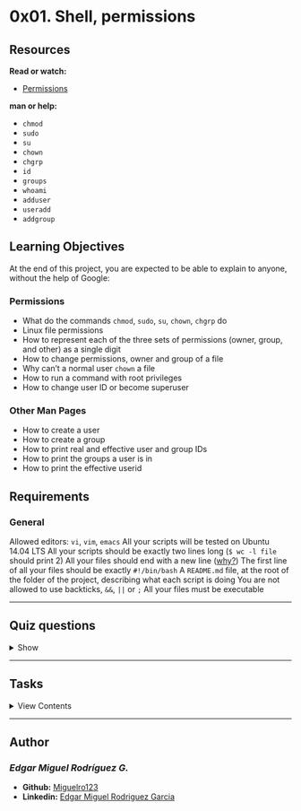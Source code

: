 # 0x01. Shell, permissions

## Resources

**Read or watch:**

- [Permissions](http://linuxcommand.org/lc3_lts0090.php)

**man or help:**

- `chmod`
- `sudo`
- `su`
- `chown`
- `chgrp`
- `id`
- `groups`
- `whoami`
- `adduser`
- `useradd`
- `addgroup`

## Learning Objectives

At the end of this project, you are expected to be able to explain to anyone, without the help of Google:

### Permissions

- What do the commands `chmod`, `sudo`, `su`, `chown`, `chgrp` do
- Linux file permissions
- How to represent each of the three sets of permissions (owner, group, and other) as a single digit
- How to change permissions, owner and group of a file
- Why can’t a normal user `chown` a file
- How to run a command with root privileges
- How to change user ID or become superuser

### Other Man Pages

- How to create a user
- How to create a group
- How to print real and effective user and group IDs
- How to print the groups a user is in
- How to print the effective userid

## Requirements

### General

Allowed editors: `vi`, `vim`, `emacs`
All your scripts will be tested on Ubuntu 14.04 LTS
All your scripts should be exactly two lines long (`$ wc -l file` should print 2)
All your files should end with a new line ([why?](https://unix.stackexchange.com/questions/18743/whats-the-point-in-adding-a-new-line-to-the-end-of-a-file/18789))
The first line of all your files should be exactly `#!/bin/bash`
A `README.md` file, at the root of the folder of the project, describing what each script is doing
You are not allowed to use backticks, `&&`, `||` or `;`
All your files must be executable

---

## Quiz questions

<details>
<summary>Show</summary>
  
### Question #0

Which command should I use for changing a file permission?

- [ ] su
- [x] chmod
- [ ] chown
- [ ] chgrp

### Question #1

Which command should I use for changing a file owner?

- [ ] su
- [ ] chmod
- [x] chown
- [ ] chgrp

### Question #2

What is the permission value for a file without any restriction?

- [ ] 600
- [ ] 644
- [x] 777

### Question #3

What is the permission value for a file read only for the group owner?

- [x] 040
- [ ] 050
- [ ] 060
- [ ] 070

### Question #4

What is the numerical value for the `rwx------` permission?

- [ ] 600
- [ ] 621
- [ ] 704
- [x] 700

### Question #5

What is the numerical value for the `r-xr--r--` permission?

- [ ] 522
- [x] 544
- [ ] 644
- [ ] 411

### Question #6

What is the numerical value for the `----w---x` permission?

- [ ] 123
- [ ] 121
- [ ] 221
- [x] 021

</details>

---

## Tasks

<details>
<summary>View Contents</summary>

### [0. My name is Betty](./0-iam_betty)

Create a script that changes your user ID to `betty`.

- You should use exactly 8 characters for your command (+1 character for the new line)
- You can assume that the user `betty` will exist when we will run your script

```
julien@ubuntu:/tmp/h$ tail -1 0-iam_betty | wc -c
9
julien@ubuntu:/tmp/h$
```

**Repo:**

* GitHub repository: `holberton-system_engineering-devops`
* Directory: `0x01-shell_permissions`
* File: `0-iam_betty`

### [1. Who am I](./1-who_am_i)

Write a script that prints the effective userid of the current user.

```
julien@ubuntu:/tmp/h$ ./1-who_am_i
julien
julien@ubuntu:/tmp/h$ 
```

**Repo:**

* GitHub repository: `holberton-system_engineering-devops`
* Directory: `0x01-shell_permissions`
* File: `1-who_am_i`

### [2. Groups](./2-groups)

Write a script that prints all the groups the current user is part of.

```
julien@ubuntu:/tmp/h$ ./2-groups
julien adm cdrom sudo dip plugdev lpadmin sambashare
julien@ubuntu:/tmp/h$ 
```

Note: depending on the user, you will get a different output.

**Repo:**

* GitHub repository: `holberton-system_engineering-devops`
* Directory: `0x01-shell_permissions`
* File: `2-groups`

### [3. New owner](./3-new_owner)

Write a script that changes the owner of the file `hello` to the user `betty`.

```
julien@ubuntu:/tmp/h$ ls -l
total 4
-rwxrw-r-- 1 julien julien 30 Sep 20 14:23 3-new_owner
-rw-rw-r-- 1 julien julien  0 Sep 20 14:18 hello
julien@ubuntu:/tmp/h$ sudo ./3-new_owner 
julien@ubuntu:/tmp/h$ ls -l
total 4
-rwxrw-r-- 1 julien julien 30 Sep 20 14:23 3-new_owner
-rw-rw-r-- 1 betty  julien  0 Sep 20 14:18 hello
julien@ubuntu:/tmp/h$
```

**Repo:**

* GitHub repository: `holberton-system_engineering-devops`
* Directory: `0x01-shell_permissions`
* File: `3-new_owner`

### [4. Empty!](./4-empty)

Write a script that creates an empty file called `hello`.

**Repo:**

* GitHub repository: `holberton-system_engineering-devops`
* Directory: `0x01-shell_permissions`
* File: `4-empty`

### [5. Execute](./5-execute)

Write a script that adds execute permission to the owner of the file `hello`.

- The file `hello` will be in the working directory

```
julien@ubuntu:/tmp/h$ ls -l
total 8
-rwxrw-r-- 1 julien julien 28 Sep 20 14:26 5-execute
-rw-rw-r-- 1 julien julien 23 Sep 20 14:25 hello
julien@ubuntu:/tmp/h$ ./hello
bash: ./hello: Permission denied
julien@ubuntu:/tmp/h$ ./5-execute 
julien@ubuntu:/tmp/h$ ls -l
total 8
-rwxrw-r-- 1 julien julien 28 Sep 20 14:26 5-execute
-rwxrw-r-- 1 julien julien 23 Sep 20 14:25 hello
julien@ubuntu:/tmp/h$ 
```

**Repo:**

* GitHub repository: `holberton-system_engineering-devops`
* Directory: `0x01-shell_permissions`
* File: `5-execute`

### [6. Multiple permissions](./6-multiple_permissions)

Write a script that adds execute permission to the owner and the group owner, and read permission to other users, to the file `hello`.

- The file `hello` will be in the working directory

```
julien@ubuntu:/tmp/h$ ls -l
total 8
-rwxrw-r-- 1 julien julien 36 Sep 20 14:31 6-multiple_permissions
-r--r----- 1 julien julien 23 Sep 20 14:25 hello
julien@ubuntu:/tmp/h$ ./6-multiple_permissions 
julien@ubuntu:/tmp/h$ ls -l
total 8
-rwxrw-r-- 1 julien julien 36 Sep 20 14:31 6-multiple_permissions
-r-xr-xr-- 1 julien julien 23 Sep 20 14:25 hello
julien@ubuntu:/tmp/h$ 
```

**Repo:**

* GitHub repository: `holberton-system_engineering-devops`
* Directory: `0x01-shell_permissions`
* File: `6-multiple_permissions`

### [7. Everybody!](./7-everybody)

Write a script that adds execution permission to the owner, the group owner and the other users, to the file `hello`

- The file `hello` will be in the working directory
- You are not allowed to use commas for this script

```
julien@ubuntu:/tmp/h$ ls -l
total 8
-rwxrw-r-- 1 julien julien 28 Sep 20 14:35 7-everybody
-rw-r----- 1 julien julien 23 Sep 20 14:25 hello
julien@ubuntu:/tmp/h$ ./7-everybody 
julien@ubuntu:/tmp/h$ ls -l
total 8
-rwxrw-r-- 1 julien julien 28 Sep 20 14:35 7-everybody
-rwxr-x--x 1 julien julien 23 Sep 20 14:25 hello
julien@ubuntu:/tmp/h$ 
```

**Repo:**

* GitHub repository: `holberton-system_engineering-devops`
* Directory: `0x01-shell_permissions`
* File: `7-everybody`

### [8. James Bond](./8-James_Bond)

Write a script that sets the permission to the file `hello` as follows:

- Owner: no permission at all
- Group: no permission at all
- Other users: all the permissions

The file `hello` will be in the working directory You are not allowed to use commas for this script

```
julien@ubuntu:/tmp/h$ ls -l
total 8
-rwxrw-r-- 1 julien julien 28 Sep 20 14:40 8-James_Bond
-rwxr-x--x 1 julien julien 23 Sep 20 14:25 hello
julien@ubuntu:/tmp/h$ ./8-James_Bond 
julien@ubuntu:/tmp/h$ ls -l
total 8
-rwxrw-r-- 1 julien julien 28 Sep 20 14:40 8-James_Bond
-------rwx 1 julien julien 23 Sep 20 14:25 hello
julien@ubuntu:/tmp/h$ 
```

**Repo:**

* GitHub repository: `holberton-system_engineering-devops`
* Directory: `0x01-shell_permissions`
* File: `8-James_Bond`

### [9. John Doe](./9-John_Doe)

Write a script that sets the mode of the file `hello` to this:

```
-rwxr-x-wx 1 julien julien 23 Sep 20 14:25 hello
```

- The file `hello` will be in the working directory
- You are not allowed to use commas for this script

**Repo:**

* GitHub repository: `holberton-system_engineering-devops`
* Directory: `0x01-shell_permissions`
* File: `9-John_Doe`

### [10. Look in the mirror](./10-mirror_permissions)

Write a script that sets the mode of the file `hello` the same as `olleh`’s mode.

- The file `hello` will be in the working directory
- The file `olleh` will be in the working directory

```
julien@ubuntu:/tmp/h$ ls -l
total 8
-rwxrw-r-- 1 julien julien 42 Sep 20 14:45 10-mirror_permissions
-rwxr-x-wx 1 julien julien 23 Sep 20 14:25 hello
-rw-rw-r-- 1 julien julien  0 Sep 20 14:43 olleh
julien@ubuntu:/tmp/h$ ./10-mirror_permissions 
julien@ubuntu:/tmp/h$ ls -l
total 8
-rwxrw-r-- 1 julien julien 42 Sep 20 14:45 10-mirror_permissions
-rw-rw-r-- 1 julien julien 23 Sep 20 14:25 hello
-rw-rw-r-- 1 julien julien  0 Sep 20 14:43 olleh
julien@ubuntu:/tmp/h$ 
```

Note: the mode of `olleh` will not always be 664. Make sure your script works for any mode.

**Repo:**

* GitHub repository: `holberton-system_engineering-devops`
* Directory: `0x01-shell_permissions`
* File: `10-mirror_permissions`

### [11. Directories](./11-directories_permissions)

Create a script that adds execute permission to all subdirectories of the current directory for the owner, the group owner and all other users. Regular files should not be changed.

```
julien@ubuntu:/tmp/h$ ls -l
total 20
-rwxrwxr-x 1 julien julien   24 Sep 20 14:53 11-directories_permissions
drwx------ 2 julien julien 4096 Sep 20 14:49 dir0
drwx------ 2 julien julien 4096 Sep 20 14:49 dir1
drwx------ 2 julien julien 4096 Sep 20 14:49 dir2
-rw-rw-r-- 1 julien julien   23 Sep 20 14:25 hello
julien@ubuntu:/tmp/h$ ./11-directories_permissions 
julien@ubuntu:/tmp/h$ ls -l
total 20
-rwxrwxr-x 1 julien julien   24 Sep 20 14:53 11-directories_permissions
drwx--x--x 2 julien julien 4096 Sep 20 14:49 dir0
drwx--x--x 2 julien julien 4096 Sep 20 14:49 dir1
drwx--x--x 2 julien julien 4096 Sep 20 14:49 dir2
-rw-rw-r-- 1 julien julien   23 Sep 20 14:25 hello
julien@ubuntu:/tmp/h$ 
```

**Repo:**

* GitHub repository: `holberton-system_engineering-devops`
* Directory: `0x01-shell_permissions`
* File: `11-directories_permissions`

### [12. More directories](./12-directory_permissions)

Create a script that creates a directory called `dir_holberton` with permissions 751 in the working directory.

```
julien@ubuntu:/tmp/h$ ls -l
total 20
-rwxrwxr-x 1 julien julien   39 Sep 20 14:59 12-directory_permissions
drwx--x--x 2 julien julien 4096 Sep 20 14:49 dir0
drwx--x--x 2 julien julien 4096 Sep 20 14:49 dir1
drwx--x--x 2 julien julien 4096 Sep 20 14:49 dir2
-rw-rw-r-- 1 julien julien   23 Sep 20 14:25 hello
julien@ubuntu:/tmp/h$ ./12-directory_permission s
julien@ubuntu:/tmp/h$ ls -l
total 24
-rwxrwxr-x 1 julien julien   39 Sep 20 14:59 12-directory_permissions
drwx--x--x 2 julien julien 4096 Sep 20 14:49 dir0
drwx--x--x 2 julien julien 4096 Sep 20 14:49 dir1
drwx--x--x 2 julien julien 4096 Sep 20 14:49 dir2
drwxr-x--x 2 julien julien 4096 Sep 20 14:59 dir_holberton
-rw-rw-r-- 1 julien julien   23 Sep 20 14:25 hello
julien@ubuntu:/tmp/h$ 
```

**Repo:**

* GitHub repository: `holberton-system_engineering-devops`
* Directory: `0x01-shell_permissions`
* File: `12-directory_permissions`

### [13. Change group](./13-change_group)

Write a script that changes the group owner to `holberton` for the file `hello`

- The file `hello` will be in the working directory

```
julien@ubuntu:/tmp/h$ ls -l
total 24
-rwxrwxr-x 1 julien julien   34 Sep 20 15:03 13-change_group
drwx--x--x 2 julien julien 4096 Sep 20 14:49 dir0
drwx--x--x 2 julien julien 4096 Sep 20 14:49 dir1
drwx--x--x 2 julien julien 4096 Sep 20 14:49 dir2
drwxr-x--x 2 julien julien 4096 Sep 20 14:59 dir_holberton
-rw-rw-r-- 1 julien julien   23 Sep 20 14:25 hello
julien@ubuntu:/tmp/h$ sudo ./13-change_group 
julien@ubuntu:/tmp/h$ ls -l
total 24
-rwxrwxr-x 1 julien julien      34 Sep 20 15:03 13-change_group
drwx--x--x 2 julien julien    4096 Sep 20 14:49 dir0
drwx--x--x 2 julien julien    4096 Sep 20 14:49 dir1
drwx--x--x 2 julien julien    4096 Sep 20 14:49 dir2
drwxr-x--x 2 julien julien    4096 Sep 20 14:59 dir_holberton
-rw-rw-r-- 1 julien holberton   23 Sep 20 14:25 hello
julien@ubuntu:/tmp/h$ 
```

**Repo:**

* GitHub repository: `holberton-system_engineering-devops`
* Directory: `0x01-shell_permissions`
* File: `13-change_group`

### [14. Owner and group](./14-change_owner_and_group)

Write a script that changes the owner to `betty` and the group owner to `holberton` for all the files and directories in the working directory.

```
julien@ubuntu:/tmp/h$ ls -l
total 24
-rwxrwxr-x 1 julien julien   36 Sep 20 15:06 14-change_owner_and_group
drwx--x--x 2 julien julien 4096 Sep 20 14:49 dir0
drwx--x--x 2 julien julien 4096 Sep 20 14:49 dir1
drwx--x--x 2 julien julien 4096 Sep 20 14:49 dir2
drwxr-x--x 2 julien julien 4096 Sep 20 14:59 dir_holberton
-rw-rw-r-- 1 julien julien   23 Sep 20 14:25 hello
julien@ubuntu:/tmp/h$ sudo ./14-change_owner_and_group 
julien@ubuntu:/tmp/h$ ls -l
total 24
-rwxrwxr-x 1 betty holberton   36 Sep 20 15:06 14-change_owner_and_group
drwx--x--x 2 betty holberton 4096 Sep 20 14:49 dir0
drwx--x--x 2 betty holberton 4096 Sep 20 14:49 dir1
drwx--x--x 2 betty holberton 4096 Sep 20 14:49 dir2
drwxr-x--x 2 betty holberton 4096 Sep 20 14:59 dir_holberton
-rw-rw-r-- 1 betty holberton   23 Sep 20 14:25 hello
julien@ubuntu:/tmp/h$ 
```

**Repo:**

* GitHub repository: `holberton-system_engineering-devops`
* Directory: `0x01-shell_permissions`
* File: `14-change_owner_and_group`

### [15. Symbolic links](./15-symbolic_link_permissions)

Write a script that changes the owner and the group owner of the file `_hello` to `betty` and `holberton` respectively.

- The file `_hello` is in the working directory
- The file `_hello` is a symbolic link

```
julien@ubuntu:/tmp/h$ ls -l
total 24
-rwxrwxr-x 1 julien julien   44 Sep 20 15:12 15-symbolic_link_permissions
-rw-rw-r-- 1 julien julien   23 Sep 20 14:25 hello
lrwxrwxrwx 1 julien julien    5 Sep 20 15:10 _hello -> hello
julien@ubuntu:/tmp/h$ sudo ./15-symbolic_link_permissions 
julien@ubuntu:/tmp/h$ ls -l
total 24
-rwxrwxr-x 1 julien julien      44 Sep 20 15:12 15-symbolic_link_permissions
-rw-rw-r-- 1 julien julien      23 Sep 20 14:25 hello
lrwxrwxrwx 1 betty  holberton    5 Sep 20 15:10 _hello -> hello
julien@ubuntu:/tmp/h$ 
```

**Repo:**

* GitHub repository: `holberton-system_engineering-devops`
* Directory: `0x01-shell_permissions`
* File: `15-symbolic_link_permissions`

### [16. If only](./16-if_only)

Write a script that changes the owner of the file `hello` to `betty` only if it is owned by the user `guillaume`.

- The file `hello` will be in the working directory

```
julien@ubuntu:/tmp/h$ ls -l
total 24
-rwxrwxr-x 1 julien    julien      47 Sep 20 15:18 16-if_only
-rw-rw-r-- 1 guillaume julien      23 Sep 20 14:25 hello
julien@ubuntu:/tmp/h$ sudo ./16-if_only 
julien@ubuntu:/tmp/h$ ls -l
total 24
-rwxrwxr-x 1 julien julien      47 Sep 20 15:18 16-if_only
-rw-rw-r-- 1 betty  julien      23 Sep 20 14:25 hello
julien@ubuntu:/tmp/h$ 
```

**Repo:**

* GitHub repository: `holberton-system_engineering-devops`
* Directory: `0x01-shell_permissions`
* File: `16-if_only`

### [17. Star Wars #advanced](./100-Star_Wars)

Write a script that will play the StarWars IV episode in the terminal.

**Repo:**

* GitHub repository: `holberton-system_engineering-devops`
* Directory: `0x01-shell_permissions`
* File: `100-Star_Wars`

### [18. RTFM #advanced](./101-man_holberton)

Create a man page that looks exactly like this one and passes all checks.

NOTE: A new line is not necessary at the end of this file, refer to the output of `wc`, as shown below.

```
ubuntu@ip-172-31-63-244:/tmp/man$ wc 101-man_holberton
 16  89 608 101-man_holberton
ubuntu@ip-172-31-63-244:/tmp/man$ man ./101-man_holberton
```

**Repo:**

* GitHub repository: `holberton-system_engineering-devops`
* Directory: `0x01-shell_permissions`
* File: `101-man_holberton`

</details>

---

## Author
### _Edgar Miguel Rodríguez G._

- **Github:** [Miguelro123](https://github.com/Miguelro123) 
- **Linkedin:** [Edgar Miguel Rodriguez Garcia](https://www.linkedin.com/in/edgar-miguel-rodriguez-garcia-20a5281a2/)
